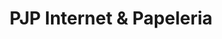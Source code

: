 ---
title: "PJP Internet & Papeleria"
url: /santo-domingo/pjp-internet-und-papeleria/
shop: material de oficina
---